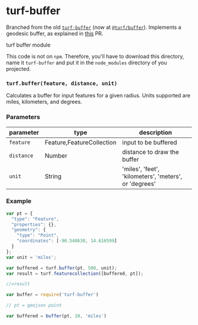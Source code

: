 turf-buffer
===========

Branched from the old [`turf-buffer`](https://github.com/Turfjs/turf-buffer/) (now at [`@turf/buffer`](https://github.com/Turfjs/turf/tree/master/packages/turf-buffer)). Implements a geodesic buffer, as explained in [this](https://github.com/Turfjs/turf-buffer/pull/33) PR.

turf buffer module

This code is not on `npm`. Therefore, you'll have to download this directory, name it `turf-buffer` and put it in the `node_modules` directory of you projected.

### `turf.buffer(feature, distance, unit)`

Calculates a buffer for input features for a given radius. Units supported are miles, kilometers, and degrees.


### Parameters

| parameter  | type                       | description                                           |
| ---------- | -------------------------- | ----------------------------------------------------- |
| `feature`  | Feature\,FeatureCollection | input to be buffered                                  |
| `distance` | Number                     | distance to draw the buffer                           |
| `unit`     | String                     | 'miles', 'feet', 'kilometers', 'meters', or 'degrees' |


### Example

```js
var pt = {
  "type": "Feature",
  "properties": {},
  "geometry": {
    "type": "Point",
    "coordinates": [-90.548630, 14.616599]
  }
};
var unit = 'miles';

var buffered = turf.buffer(pt, 500, unit);
var result = turf.featurecollection([buffered, pt]);

//=result
```


```js
var buffer = require('turf-buffer')

// pt = geojson point

var buffered = buffer(pt, 10, 'miles')

``` 